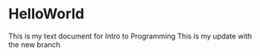 # HelloWorld
This is my text document for Intro to Programming
This is my update with the new branch
